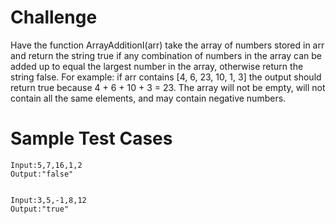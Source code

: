 # Challenge
Have the function ArrayAdditionI(arr) take the array of numbers stored in arr and return the string true if any combination of numbers in the array can be added up to equal the largest number in the array, otherwise return the string false. For example: if arr contains [4, 6, 23, 10, 1, 3] the output should return true because 4 + 6 + 10 + 3 = 23. The array will not be empty, will not contain all the same elements, and may contain negative numbers.

# Sample Test Cases
```{r, engine='bash', count_lines}
Input:5,7,16,1,2
Output:"false"


Input:3,5,-1,8,12
Output:"true"
```
